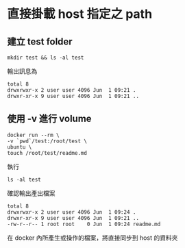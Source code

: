 # 直接掛載 host 指定之 path


## 建立 test folder

`mkdir test && ls -al test`

輸出訊息為

```
total 8
drwxrwxr-x 2 user user 4096 Jun  1 09:21 .
drwxr-xr-x 9 user user 4096 Jun  1 09:21 ..
```

## 使用 -v 進行 volume

```
docker run --rm \
-v `pwd`/test:/root/test \
ubuntu \
touch /root/test/readme.md
```

執行

`ls -al test`

確認輸出產出檔案

```
total 8
drwxrwxr-x 2 user user 4096 Jun  1 09:24 .
drwxr-xr-x 9 user user 4096 Jun  1 09:21 ..
-rw-r--r-- 1 root root    0 Jun  1 09:24 readme.md
```

在 docker 內所產生或操作的檔案，將直接同步到 host 的資料夾
